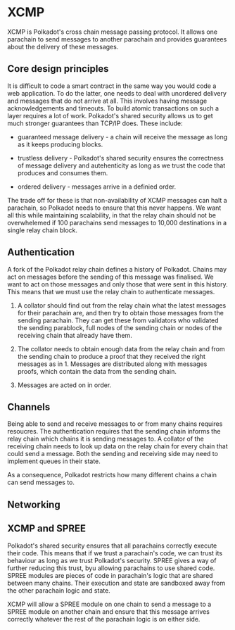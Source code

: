 # XCMP

XCMP is Polkadot's cross chain message passing protocol. It allows one parachain to send messages to another parachain and provides guarantees about the delivery of these messages.

## Core design principles

It is difficult to code a smart contract in the same way you would code a web application. To do the latter, one needs to deal with unordered delivery and messages that do not arrive at all. This involves having message acknowledgements and timeouts. To build atomic transactions on such a layer requires a lot of work. Polkadot's shared security allows us to get much stronger guarantees than TCP/IP does. These include: 

- guaranteed message delivery - a chain will receive the message as long as it keeps producing blocks.

- trustless delivery - Polkadot's shared security ensures the correctness of message delivery and autehenticity as long as we trust the code that produces and consumes them.

- ordered delivery - messages arrive in a definied order.

The trade off for these is that non-availability of XCMP messages can halt a parachain, so Polkadot needs to ensure that this never happens. We want all this while maintaining scalability, in that the relay chain should not be overwhelemed if 100 parachains send messages to 10,000 destinations in a single relay chain block. 


## Authentication 

A fork of the Polkadot relay chain defines a history of Polkadot. Chains may act on messages before the sending of this message was finalised. We want to act on those messages and only those that were sent in this history. This means that we must use the relay chain to authenticate messages. 

1. A collator should find out from the relay chain what the latest messages for their parachain are, and then try to obtain those messages from the sending parachain. They can get these from validators who validated the sending parablock, full nodes of the sending chain or nodes of the receiving chain that already have them.

2. The collator needs to obtain enough data from the relay chain and from the sending chain to produce a proof that they received the right messages as in 1. Messages are distributed along with messages proofs, which contain the data from the sending chain. 

3. Messages are acted on in order. 


## Channels

Being able to send and receive messages to or from many chains requires resoucres. The authentication requires that the sending chain informs the relay chain which chains it is sending messages to. A collator of the receiving chain needs to look up data on the relay chain for every chain that could send a message. Both the sending and receiving side may need to implement queues in their state.

As a consequence, Polkadot restricts how many different chains a chain can send messages to. 

## Networking

## XCMP and SPREE

Polkadot's shared security ensures that all parachains correctly execute their code. This means that if we trust a parachain's code, we can trust its behaviour as long as we trust Polkadot's security. SPREE gives a way of further reducing this trust, byu allowing parachains to use shared code. SPREE modules are pieces of code in parachain's logic that are shared between many chains. Their execution and state are sandboxed away from the other parachain logic and state.

XCMP will allow a SPREE module on one chain to send a message to a SPREE module on another chain and ensure that this message arrives correctly whatever the rest of the parachain logic is on either side.







